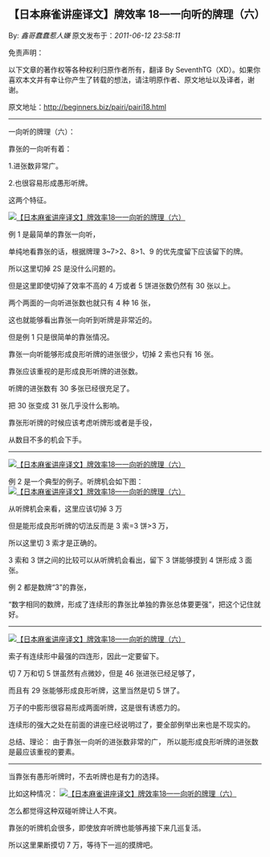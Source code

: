 ## 【日本麻雀讲座译文】牌效率 18—一向听的牌理（六）

By: _鑫哥蠢蠢惹人嫌_ 原文发布于：_2011-06-12 23:58:11_

免责声明：

以下文章的著作权等各种权利归原作者所有，翻译 By
SeventhTG（XD）。如果你喜欢本文并有幸让你产生了转载的想法，请注明原作者、原文地址以及译者，谢谢。

原文地址：http://beginners.biz/pairi/pairi18.html

---

一向听的牌理（六）：

靠张的一向听有着：

1.进张数非常广。

2.也很容易形成愚形听牌。

这两个特征。

[![【日本麻雀讲座译文】牌效率18—一向听的牌理（六）](http://s5.sinaimg.cn/middle/7f78b76fxa5859119e194&690)](http://photo.blog.sina.com.cn/showpic.html#blogid=7f78b76f0100shwb&url=http://s5.sinaimg.cn/orignal/7f78b76fxa5859119e194)

例 1 是最简单的靠张一向听，

单纯地看靠张的话，根据牌理 3~7>2、8>1、9 的优先度留下应该留下的牌。

所以这里切掉 2S 是没什么问题的。

但是这里即使切掉了效率不高的 4 万或者 5 饼进张数仍然有 30 张以上。

两个两面的一向听进张数也就只有 4 种 16 张，

这也就能够看出靠张一向听到听牌是非常近的。

但是例 1 只是很简单的靠张情况。

靠张一向听能够形成良形听牌的进张很少，切掉 2 索也只有 16 张。

靠张应该重视的是形成良形听牌的进张数。

听牌的进张数有 30 多张已经很充足了。

把 30 张变成 31 张几乎没什么影响。

靠张形听牌的时候应该考虑听牌形或者是手役，

从数目不多的机会下手。

---

[![【日本麻雀讲座译文】牌效率18—一向听的牌理（六）](http://s4.sinaimg.cn/middle/7f78b76fxa585d55639f3&690)](http://photo.blog.sina.com.cn/showpic.html#blogid=7f78b76f0100shwb&url=http://s4.sinaimg.cn/orignal/7f78b76fxa585d55639f3)

例 2 是一个典型的例子。听牌机会如下图：
[![【日本麻雀讲座译文】牌效率18—一向听的牌理（六）](http://s3.sinaimg.cn/middle/7f78b76fxa585e023c862&690)](http://photo.blog.sina.com.cn/showpic.html#blogid=7f78b76f0100shwb&url=http://s3.sinaimg.cn/orignal/7f78b76fxa585e023c862)

从听牌机会来看，这里应该切掉 3 万

但是能形成良形听牌的切法反而是 3 索=3 饼>3 万，

所以这里切 3 索才是正确的。

3 索和 3 饼之间的比较可以从听牌机会看出，留下 3 饼能够摸到 4 饼形成 3 面张。

例 2 都是数牌“3”的靠张，

“数字相同的数牌，形成了连续形的靠张比单独的靠张总体要更强”，把这个记住就好。

---

[![【日本麻雀讲座译文】牌效率18—一向听的牌理（六）](http://s16.sinaimg.cn/middle/7f78b76fxa586005fd0af&690)](http://photo.blog.sina.com.cn/showpic.html#blogid=7f78b76f0100shwb&url=http://s16.sinaimg.cn/orignal/7f78b76fxa586005fd0af)

索子有连续形中最强的四连形，因此一定要留下。

切 7 万和切 5 饼虽然有点微妙，但是 46 张进张已经足够了，

而且有 29 张能够形成良形听牌，这里当然是切 5 饼了。

万子的中膨形很容易形成两面听牌，这是很有诱惑力的。

连续形的强大之处在前面的讲座已经说明过了，要全部例举出来也是不现实的。

总结、理论：
由于靠张一向听的进张数非常的广，
所以能形成良形听牌的进张数是最应该重视的要素。

---

当靠张有愚形听牌时，不去听牌也是有力的选择。

比如这种情况：
[![【日本麻雀讲座译文】牌效率18—一向听的牌理（六）](http://s8.sinaimg.cn/middle/7f78b76fxa58623069c17&690)](http://photo.blog.sina.com.cn/showpic.html#blogid=7f78b76f0100shwb&url=http://s8.sinaimg.cn/orignal/7f78b76fxa58623069c17)

怎么都觉得这种双碰听牌让人不爽。

靠张的听牌机会很多，即使放弃听牌也能够再接下来几巡复活。

所以这里果断摸切 7 万，等待下一巡的摸牌吧。

